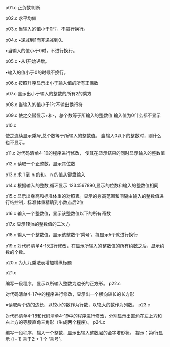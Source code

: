p01.c
正负数判断

p02.c
求平均值

p03.c
当输入的值小于0时，不进行换行。

p04.c
•递减到1而非递减到0。

•当输入的值小于0时，不进行换行。

p05.c
•从1开始递增。

•输入的值小于0的时候不换行。

p06.c
按照升序显示出小于输入值的所有正偶数

p07.c
显示出小于输入的整数的所有2的乘方

p08.c
当输入的值小于1时不输出换行符

p09.c
使之交替显示+和-，总个数等于所输入的整数值
输入值为0什么都不显示

p10.c

使之连续显示乘号,总个数等于所输入的整数值。
当输入0以下的整数时，则什么也不显示。

p11.c
对代码清单4-10的程序进行修改，
使其在显示结果的同时显示输入的整数值

p12.c
读取一个正整数，显示其位数

p13.c
求 1 到 n 的和。 n 的值从键盘输入

p14.c
根据输入的整数,循环显示 1234567890,显示的位数和输入的整数值相同


p15.c
显示出身高和标准体重的对照表。显示的身高范围和间隔由输入的整数值进行结控制，标准体重精确到小数点后2位

p16.c
输入一个整数值，显示该整数值以下的所有奇数

p17.c
显示1到n的整数值的二次方

p18.c
输入一个整数值，显示该整数个’乘号’。每显示5个就进行换行

p19.c
对代码清单4-15进行修改，在显示所输入的整数值的所有约数之后，显示约数的个数。

p20.c
为九九乘法表增加横纵标题

p21.c

编写一段程序，显示以所输入整数为边长的正方形。
p22.c

对代码淸单4-17中的程序进行修改，显示出一个横向较长的长方形

※读取两个边的边长，以较小的数作为行数，以较大的数作为列数。
p23.c

对代码清单4-18和代码清单4-19中的程序进行修改，分别显示出直角在左上方和右上方的等腰直角三角形（生成两个程序）。
p24.c

编写一段程序，输入一个整数，显示出输入整数层的金字塔形状。 提示：第i行显示 (i - 1) 乘于2 + 1 个 ‘乘号’。




